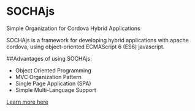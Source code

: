 # SOCHAjs
Simple Organization for Cordova Hybrid Applications

SOCHAjs is a framework for developing hybrid applications with apache cordova, using object-oriented ECMAScript 6 (ES6) javascript.

##Advantages of using SOCHAjs:
- Object Oriented Programming
- MVC Organization Pattern
- Single Page Application (SPA)
- Simple Multi-Language Support

[Learn more here](http://sochajs.esy.es)